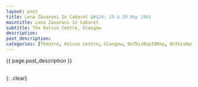 ```yaml
---
layout: post
title: Lena Zavaroni In Cabaret &#124; 19 & 20 May 1981
maintitle: Lena Zavaroni In Cabaret
subtitle: The Kelvin Centre, Glasgow
description:
post_description:
categories: [Theatre, Kelvin Centre, Glasgow, OnThisDay19May, OnThisDay20May]
---
```


{{ page.post_description }}

<br />{: .clear}

